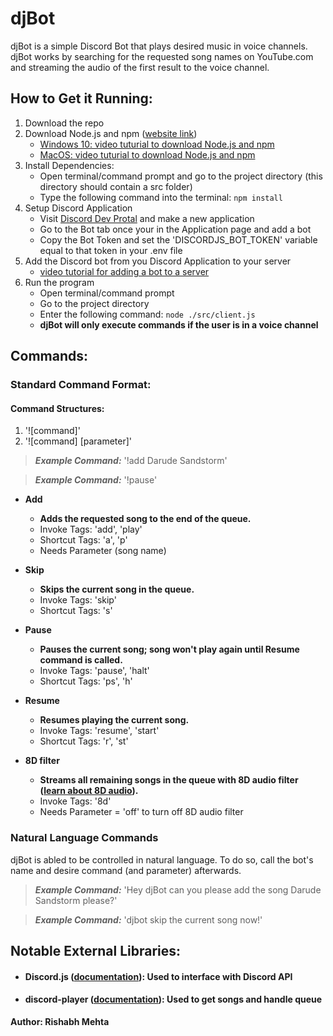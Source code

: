 # djBot
 djBot is a simple Discord Bot that plays desired music in voice channels.
djBot works by searching for the requested song names on YouTube.com and streaming the audio of the first result to the voice channel. 

## How to Get it Running:

1. Download the repo
2. Download Node.js and npm ([website link](https://nodejs.org/en/download/))
    * [Windows 10: video tuturial to download Node.js and npm](https://youtu.be/X-FPCwZFU_8)
    * [MacOS: video tuturial to download Node.js and npm](https://youtu.be/rF1ZHmqvm8I)
3. Install Dependencies:
    * Open terminal/command prompt and go to the project directory (this directory should contain a src folder)
    * Type the following command into the terminal: ``` npm install ```
4. Setup Discord Application
    * Visit [Discord Dev Protal](https://discord.com/developers/applications) and make a new application
    * Go to the Bot tab once your in the Application page and add a bot
    * Copy the Bot Token and set the 'DISCORDJS_BOT_TOKEN' variable equal to that token in your .env file
5. Add the Discord bot from you Discord Application to your server
    * [video tutorial for adding a bot to a server](https://youtu.be/ypSSUTuh6SQ)
6. Run the program
    * Open terminal/command prompt
    * Go to the project directory
    * Enter the following command: ```node ./src/client.js```
    * **djBot will only execute commands if the user is in a voice channel**

## Commands:
### Standard Command Format:

#### Command Structures: 
1. '![command]'
2. '![command] [parameter]'

> **_Example Command:_** '!add Darude Sandstorm'
 
> **_Example Command:_** '!pause'


- **Add**
  - **Adds the requested song to the end of the queue.**
  - Invoke Tags: 'add', 'play'
  - Shortcut Tags: 'a', 'p'
  - Needs Parameter (song name)

- **Skip**
  - **Skips the current song in the queue.**
  - Invoke Tags: 'skip'
  - Shortcut Tags: 's'

- **Pause**
  - **Pauses the current song; song won't play again until Resume command is called.**
  - Invoke Tags: 'pause', 'halt'
  - Shortcut Tags: 'ps', 'h'

- **Resume**
  - **Resumes playing the current song.**
  - Invoke Tags: 'resume', 'start'
  - Shortcut Tags: 'r', 'st'

- **8D filter**
  - **Streams all remaining songs in the queue with 8D audio filter ([learn about 8D audio](https://www.digitaltrends.com/home-theater/what-is-8d-audio/)).**
  - Invoke Tags: '8d'
  - Needs Parameter = 'off' to turn off 8D audio filter


### Natural Language Commands
djBot is abled to be controlled in natural language. To do so, call the bot's name and desire command (and parameter) afterwards.
> **_Example Command:_** 'Hey djBot can you please add the song Darude Sandstorm please?'

> **_Example Command:_** 'djbot skip the current song now!'


## Notable External Libraries:
  - #### Discord.js ([documentation](https://discord.js.org/#/)): Used to interface with Discord API
  - #### discord-player ([documentation](https://www.npmjs.com/package/discord-player)): Used to get songs and handle queue

**Author: Rishabh Mehta**
